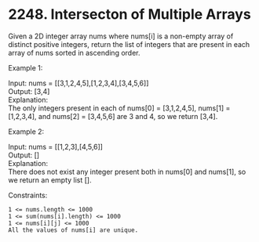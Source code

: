 # 2248. Intersecton of Multiple Arrays

Given a 2D integer array nums where nums[i] is a non-empty array of distinct positive integers, return the list of integers that are present in each array of nums sorted in ascending order.
 

Example 1:

Input: nums = [[3,1,2,4,5],[1,2,3,4],[3,4,5,6]]  
Output: [3,4]  
Explanation:   
The only integers present in each of nums[0] = [3,1,2,4,5], nums[1] = [1,2,3,4], and nums[2] = [3,4,5,6] are 3 and 4, so we return [3,4].  



Example 2:

Input: nums = [[1,2,3],[4,5,6]]  
Output: []  
Explanation:   
There does not exist any integer present both in nums[0] and nums[1], so we return an empty list [].  
 

Constraints:

```text
1 <= nums.length <= 1000  
1 <= sum(nums[i].length) <= 1000  
1 <= nums[i][j] <= 1000  
All the values of nums[i] are unique.  
```
